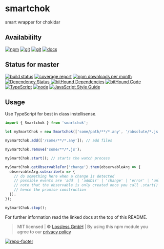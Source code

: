 # smartchok

smart wrapper for chokidar

## Availabililty

[![npm](https://pushrocks.gitlab.io/assets/repo-button-npm.svg)](https://www.npmjs.com/package/smartchok)
[![git](https://pushrocks.gitlab.io/assets/repo-button-git.svg)](https://GitLab.com/pushrocks/smartchok)
[![git](https://pushrocks.gitlab.io/assets/repo-button-mirror.svg)](https://github.com/pushrocks/smartchok)
[![docs](https://pushrocks.gitlab.io/assets/repo-button-docs.svg)](https://pushrocks.gitlab.io/smartchok/)

## Status for master

[![build status](https://GitLab.com/pushrocks/smartchok/badges/master/build.svg)](https://GitLab.com/pushrocks/smartchok/commits/master)
[![coverage report](https://GitLab.com/pushrocks/smartchok/badges/master/coverage.svg)](https://GitLab.com/pushrocks/smartchok/commits/master)
[![npm downloads per month](https://img.shields.io/npm/dm/smartchok.svg)](https://www.npmjs.com/package/smartchok)
[![Dependency Status](https://david-dm.org/pushrocks/smartchok.svg)](https://david-dm.org/pushrocks/smartchok)
[![bitHound Dependencies](https://www.bithound.io/github/pushrocks/smartchok/badges/dependencies.svg)](https://www.bithound.io/github/pushrocks/smartchok/master/dependencies/npm)
[![bitHound Code](https://www.bithound.io/github/pushrocks/smartchok/badges/code.svg)](https://www.bithound.io/github/pushrocks/smartchok)
[![TypeScript](https://img.shields.io/badge/TypeScript-2.x-blue.svg)](https://nodejs.org/dist/latest-v6.x/docs/api/)
[![node](https://img.shields.io/badge/node->=%206.x.x-blue.svg)](https://nodejs.org/dist/latest-v6.x/docs/api/)
[![JavaScript Style Guide](https://img.shields.io/badge/code%20style-standard-brightgreen.svg)](http://standardjs.com/)

## Usage

Use TypeScript for best in class instellisense.

```javascript
import { Smartchok } from 'smartchok';

let mySmartChok = new Smartchok(['some/path/**/*.any', '/absolute/*.js'], chokidarOptions);

mySmartChok.add(['/some/**/*.any']); // add files

mySmartChok.remove('some/**/*.js');

mySmartChok.start(); // starts the watch process

mySmartChok.getObservableFor('change').then(observableArg => {
  observableArg.subscribe(x => {
    // do something here when a change is detected
    // possible events are 'add' | 'addDir' | 'change' | 'error' | 'unlink' | 'unlinkDir' | 'ready' | 'raw'
    // note that the observable is only created once you call .start() on the Smartchok instance
    // hence the promise construction
  });
});

mySmartChok.stop();
```

For further information read the linked docs at the top of this README.

> MIT licensed | **&copy;** [Lossless GmbH](https://lossless.gmbh)
> | By using this npm module you agree to our [privacy policy](https://lossless.gmbH/privacy.html)

[![repo-footer](https://pushrocks.gitlab.io/assets/repo-footer.svg)](https://push.rocks)
